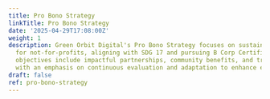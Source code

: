 ```yaml
---
title: Pro Bono Strategy
linkTitle: Pro Bono Strategy
date: '2025-04-29T17:08:00Z'
weight: 1
description: Green Orbit Digital's Pro Bono Strategy focuses on sustainable marketing
  for not-for-profits, aligning with SDG 17 and pursuing B Corp Certification. Key
  objectives include impactful partnerships, community benefits, and transparent governance,
  with an emphasis on continuous evaluation and adaptation to enhance effectiveness.
draft: false
ref: pro-bono-strategy
---
```


